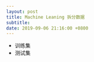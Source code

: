 ```yaml
---
layout: post
title: Machine Leaning 拆分数据
subtitle: 
date: 2019-09-06 21:16:00 +0800
---
```


- 训练集
- 测试集



